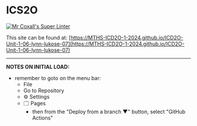 
# ICS2O

[![Mr Coxall's Super Linter](https:/github.com/MTHS-ICD2O-1-2024/ICD2O-Unit-1-06-lynn-lukose-07/workflows/Mr%20Coxall's%20Super%20Linter/badge.svg)](https://github.com/MTHS-ICD2O-1-2024/ICD2O-Unit-1-03-lynn-lukose-07/actions)

This site can be found at: [https://MTHS-ICD2O-1-2024.github.io/ICD2O-Unit-1-06-lynn-lukose-07](https://MTHS-ICD2O-1-2024.github.io/ICD2O-Unit-1-06-lynn-lukose-07)

---

**NOTES ON INITIAL LOAD:**
- remember to goto on the menu bar:
  - File
  - Go to Repository
  - ⚙ Settings
  - 🗔 Pages
    - then from the "Deploy from a branch ▼" button, select "GitHub Actions"
